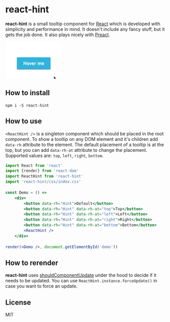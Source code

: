 react-hint
==========
**react-hint** is a small tooltip component for [React](https://github.com/facebook/react) which is developed with simplicity and performance in mind. It doesn't include any fancy stuff, but it gets the job done. It also plays nicely with [Preact](https://github.com/developit/preact).

![react-hint tooltip](demo/react-hint.gif)

How to install
--------------
```
npm i -S react-hint
```

How to use
----------

`<ReactHint />` is a singleton component which should be placed in the root component. To show a tooltip on any DOM element and it's children add `data-rh` attribute to the element. The default placement of a tooltip is at the top, but you can add `data-rh-at` attribute to change the placement. Supported values are: `top`, `left`, `right`, `bottom`.

```jsx
import React from 'react'
import {render} from 'react-dom'
import ReactHint from 'react-hint'
import 'react-hint/css/index.css'

const Demo = () =>
	<div>
		<button data-rh="Hint">Default</button>
		<button data-rh="Hint" data-rh-at="top">Top</button>
		<button data-rh="Hint" data-rh-at="left">Left</button>
		<button data-rh="Hint" data-rh-at="right">Right</button>
		<button data-rh="Hint" data-rh-at="bottom">Bottom</button>
		<ReactHint />
	</div>

render(<Demo />, document.getElementById('demo'))
```

How to rerender
---------------
**react-hint** uses [shouldComponentUpdate](https://facebook.github.io/react/docs/component-specs.html#updating-shouldcomponentupdate) under the hood to decide if it needs to be updated. You can use `ReactHint.instance.forceUpdate()` in case you want to force an update.

License
-------
MIT